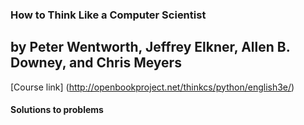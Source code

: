 ### How to Think Like a Computer Scientist
## by Peter Wentworth, Jeffrey Elkner, Allen B. Downey, and Chris Meyers
[Course link]   (http://openbookproject.net/thinkcs/python/english3e/)

#### Solutions to problems